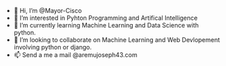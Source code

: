 - 👋 Hi, I’m @Mayor-Cisco
- 👀 I’m interested in Pyhton Programming and Artifical Intelligence
- 🌱 I’m currently learning Machine Learning and Data Science with python.
- 💞️ I’m looking to collaborate on Machine Learning and Web Devlopement involving python or django.
- 📫 Send a me a mail @aremujoseph43.com

<!---
Mayor-Cisco/Mayor-Cisco is a ✨ special ✨ repository because its `README.md` (this file) appears on your GitHub profile.
You can click the Preview link to take a look at your changes.
--->
